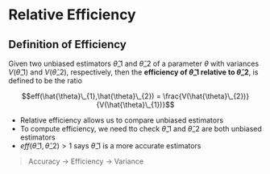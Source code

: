 
# Relative Efficiency

## Definition of Efficiency
Given two unbiased estimators $\hat{\theta}\_{1}$ and $\hat{\theta}\_{2}$ of a parameter $\theta$ with variances $V(\hat{\theta}\_{1})$ and $V(\hat{\theta}\_{2})$, respectively, then the **efficiency of $\hat{\theta}\_{1}$ relative to $\hat{\theta}\_{2}$**, is defined to be the ratio

$$eff(\hat{\theta}\_{1},\hat{\theta}\_{2}) = \frac{V(\hat{\theta}\_{2})}{V(\hat{\theta}\_{1})}$$

* Relative efficiency allows us to compare unbiased estimators
* To compute efficiency, we need tto check $\hat{\theta}\_{1}$ and $\hat{\theta}\_{2}$ are both unbiased estimators
* $eff(\hat{\theta}\_{1},\hat{\theta}\_{2}) > 1$ says $\hat{\theta}\_{1}$ is a more accurate estimators

> Accuracy $\rightarrow$ Efficiency $\rightarrow$ Variance
